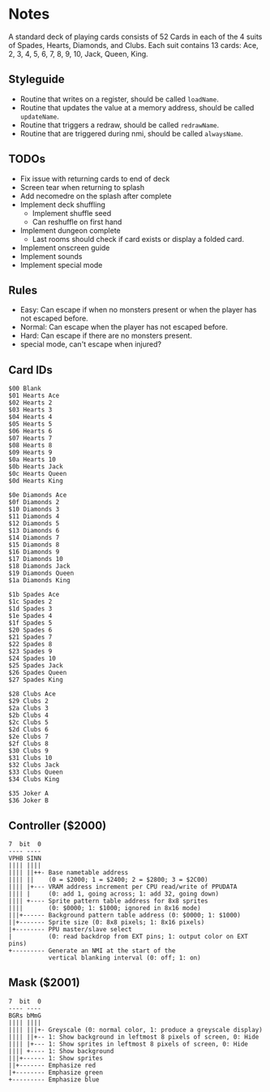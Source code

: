 # Notes

A standard deck of playing cards consists of 52 Cards in each of the 4 suits of Spades, Hearts, Diamonds, and Clubs. 
Each suit contains 13 cards: Ace, 2, 3, 4, 5, 6, 7, 8, 9, 10, Jack, Queen, King.

## Styleguide

- Routine that writes on a register, should be called `loadName`.
- Routine that updates the value at a memory address, should be called `updateName`.
- Routine that triggers a redraw, should be called `redrawName`.
- Routine that are triggered during nmi, should be called `alwaysName`.

## TODOs

- Fix issue with returning cards to end of deck
- Screen tear when returning to splash
- Add necomedre on the splash after complete
- Implement deck shuffling
  - Implement shuffle seed
  - Can reshuffle on first hand
- Implement dungeon complete
  - Last rooms should check if card exists or display a folded card.
- Implement onscreen guide
- Implement sounds
- Implement special mode

## Rules

- Easy: Can escape if when no monsters present or when the player has not escaped before.
- Normal: Can escape when the player has not escaped before.
- Hard: Can escape if there are no monsters present.
- special mode, can't escape when injured?

## Card IDs

```
$00 Blank
$01 Hearts Ace
$02 Hearts 2
$03 Hearts 3
$04 Hearts 4
$05 Hearts 5
$06 Hearts 6
$07 Hearts 7
$08 Hearts 8
$09 Hearts 9
$0a Hearts 10
$0b Hearts Jack
$0c Hearts Queen
$0d Hearts King

$0e Diamonds Ace
$0f Diamonds 2
$10 Diamonds 3
$11 Diamonds 4
$12 Diamonds 5
$13 Diamonds 6
$14 Diamonds 7
$15 Diamonds 8
$16 Diamonds 9
$17 Diamonds 10
$18 Diamonds Jack
$19 Diamonds Queen
$1a Diamonds King

$1b Spades Ace
$1c Spades 2
$1d Spades 3
$1e Spades 4
$1f Spades 5
$20 Spades 6
$21 Spades 7
$22 Spades 8
$23 Spades 9
$24 Spades 10
$25 Spades Jack
$26 Spades Queen
$27 Spades King

$28 Clubs Ace
$29 Clubs 2
$2a Clubs 3
$2b Clubs 4
$2c Clubs 5
$2d Clubs 6
$2e Clubs 7
$2f Clubs 8
$30 Clubs 9
$31 Clubs 10
$32 Clubs Jack
$33 Clubs Queen
$34 Clubs King

$35 Joker A
$36 Joker B
```

## Controller ($2000)

```
7  bit  0
---- ----
VPHB SINN
|||| ||||
|||| ||++- Base nametable address
|||| ||    (0 = $2000; 1 = $2400; 2 = $2800; 3 = $2C00)
|||| |+--- VRAM address increment per CPU read/write of PPUDATA
|||| |     (0: add 1, going across; 1: add 32, going down)
|||| +---- Sprite pattern table address for 8x8 sprites
||||       (0: $0000; 1: $1000; ignored in 8x16 mode)
|||+------ Background pattern table address (0: $0000; 1: $1000)
||+------- Sprite size (0: 8x8 pixels; 1: 8x16 pixels)
|+-------- PPU master/slave select
|          (0: read backdrop from EXT pins; 1: output color on EXT pins)
+--------- Generate an NMI at the start of the
           vertical blanking interval (0: off; 1: on)
```

## Mask ($2001) 

```
7  bit  0
---- ----
BGRs bMmG
|||| ||||
|||| |||+- Greyscale (0: normal color, 1: produce a greyscale display)
|||| ||+-- 1: Show background in leftmost 8 pixels of screen, 0: Hide
|||| |+--- 1: Show sprites in leftmost 8 pixels of screen, 0: Hide
|||| +---- 1: Show background
|||+------ 1: Show sprites
||+------- Emphasize red
|+-------- Emphasize green
+--------- Emphasize blue
```